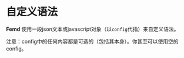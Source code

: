 # **自定义语法**
**Femd** 使用一段json文本或javascript对象（以`config`代指）来自定义语法。

注意：config中的任何内容都是可选的（包括其本身）。你甚至可以使用空的config。